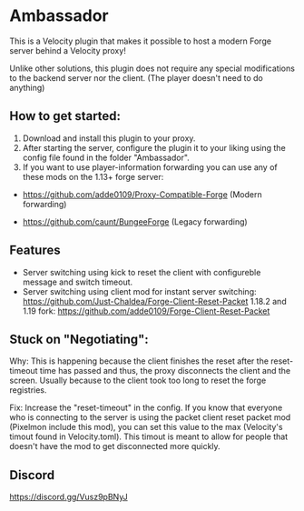 # Ambassador

This is a Velocity plugin that makes it possible to host a modern Forge server behind a Velocity proxy!

Unlike other solutions, this plugin does not require any special modifications to the backend server nor the client. (The player doesn't need to do anything)

## How to get started:
1. Download and install this plugin to your proxy.
2. After starting the server, configure the plugin it to your liking using the config file found in the folder "Ambassador".
3. If you want to use player-information forwarding you can use any of these mods on the 1.13+ forge server:
- https://github.com/adde0109/Proxy-Compatible-Forge (Modern forwarding)

- https://github.com/caunt/BungeeForge (Legacy forwarding)

## Features
* Server switching using kick to reset the client with configureble message and switch timeout.
* Server switching using client mod for instant server switching: 
https://github.com/Just-Chaldea/Forge-Client-Reset-Packet 
1.18.2 and 1.19 fork:
https://github.com/adde0109/Forge-Client-Reset-Packet

## Stuck on "Negotiating":
Why: This is happening because the client finishes the reset after the reset-timeout time has passed and thus, the proxy disconnects the client and the screen. Usually because to the client took too long to reset the forge registries.

Fix: Increase the "reset-timeout" in the config. 
If you know that everyone who is connecting to the server is using the packet client reset packet mod (Pixelmon include this mod), you can set this value to the max (Velocity's timout found in Velocity.toml).
This timout is meant to allow for people that doesn't have the mod to get disconnected more quickly.

## Discord
https://discord.gg/Vusz9pBNyJ
